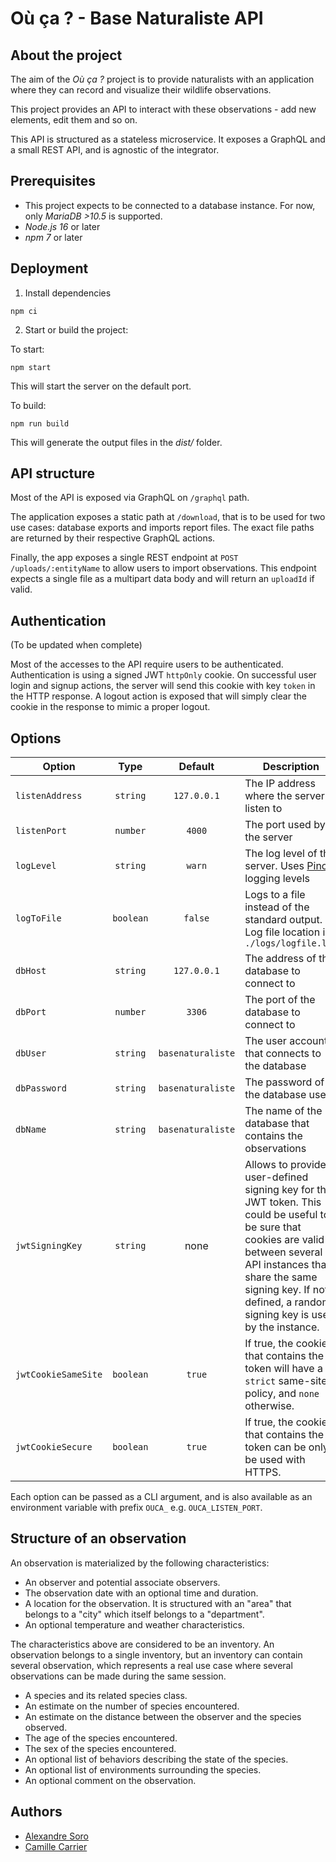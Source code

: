 # Où ça ? - Base Naturaliste API

## About the project

The aim of the _Où ça ?_ project is to provide naturalists with an application where they can record and visualize their wildlife observations.

This project provides an API to interact with these observations - add new elements, edit them and so on.

This API is structured as a stateless microservice. It exposes a GraphQL and a small REST API, and is agnostic of the integrator.

## Prerequisites

- This project expects to be connected to a database instance. For now, only _MariaDB >10.5_ is supported.
- _Node.js 16_ or later
- _npm 7_ or later

## Deployment

1. Install dependencies

```
npm ci
```

2. Start or build the project:

To start:

```
npm start
```

This will start the server on the default port.

To build:

```
npm run build
```

This will generate the output files in the _dist/_ folder.

## API structure

Most of the API is exposed via GraphQL on `/graphql` path.

The application exposes a static path at `/download`, that is to be used for two use cases: database exports and imports report files. The exact file paths are returned by their respective GraphQL actions.

Finally, the app exposes a single REST endpoint at `POST /uploads/:entityName` to allow users to import observations. This endpoint expects a single file as a multipart data body and will return an `uploadId` if valid.

## Authentication

(To be updated when complete)

Most of the accesses to the API require users to be authenticated.
Authentication is using a signed JWT `httpOnly` cookie.
On successful user login and signup actions, the server will send this cookie with key `token` in the HTTP response.
A logout action is exposed that will simply clear the cookie in the response to mimic a proper logout.

## Options

| Option              |   Type    |      Default      | Description                                                                                                                                                                                                                                         |
| ------------------- | :-------: | :---------------: | --------------------------------------------------------------------------------------------------------------------------------------------------------------------------------------------------------------------------------------------------- |
| `listenAddress`     | `string`  |    `127.0.0.1`    | The IP address where the server listen to                                                                                                                                                                                                           |
| `listenPort`        | `number`  |      `4000`       | The port used by the server                                                                                                                                                                                                                         |
| `logLevel`          | `string`  |      `warn`       | The log level of the server. Uses [Pino](https://github.com/pinojs/pino) logging levels                                                                                                                                                             |
| `logToFile`         | `boolean` |      `false`      | Logs to a file instead of the standard output. Log file location is `./logs/logfile.log`                                                                                                                                                            |
| `dbHost`            | `string`  |    `127.0.0.1`    | The address of the database to connect to                                                                                                                                                                                                           |
| `dbPort`            | `number`  |      `3306`       | The port of the database to connect to                                                                                                                                                                                                              |
| `dbUser`            | `string`  | `basenaturaliste` | The user account that connects to the database                                                                                                                                                                                                      |
| `dbPassword`        | `string`  | `basenaturaliste` | The password of the database user                                                                                                                                                                                                                   |
| `dbName`            | `string`  | `basenaturaliste` | The name of the database that contains the observations                                                                                                                                                                                             |
| `jwtSigningKey`     | `string`  |       none        | Allows to provide a user-defined signing key for the JWT token. This could be useful to be sure that cookies are valid between several API instances that share the same signing key. If not defined, a random signing key is used by the instance. |
| `jwtCookieSameSite` | `boolean` |      `true`       | If true, the cookie that contains the token will have a `strict` same-site policy, and `none` otherwise.                                                                                                                                            |
| `jwtCookieSecure`   | `boolean` |      `true`       | If true, the cookie that contains the token can be only be used with HTTPS.                                                                                                                                                                         |

Each option can be passed as a CLI argument, and is also available as an environment variable with prefix `OUCA_` e.g. `OUCA_LISTEN_PORT`.

## Structure of an observation

An observation is materialized by the following characteristics:

- An observer and potential associate observers.
- The observation date with an optional time and duration.
- A location for the observation. It is structured with an "area" that belongs to a "city" which itself belongs to a "department".
- An optional temperature and weather characteristics.

The characteristics above are considered to be an inventory. An observation belongs to a single inventory, but an inventory can contain several observation, which represents a real use case where several observations can be made during the same session.

- A species and its related species class.
- An estimate on the number of species encountered.
- An estimate on the distance between the observer and the species observed.
- The age of the species encountered.
- The sex of the species encountered.
- An optional list of behaviors describing the state of the species.
- An optional list of environments surrounding the species.
- An optional comment on the observation.

## Authors

- [Alexandre Soro](https://github.com/alexandresoro)
- [Camille Carrier](https://github.com/camillecarrier)
